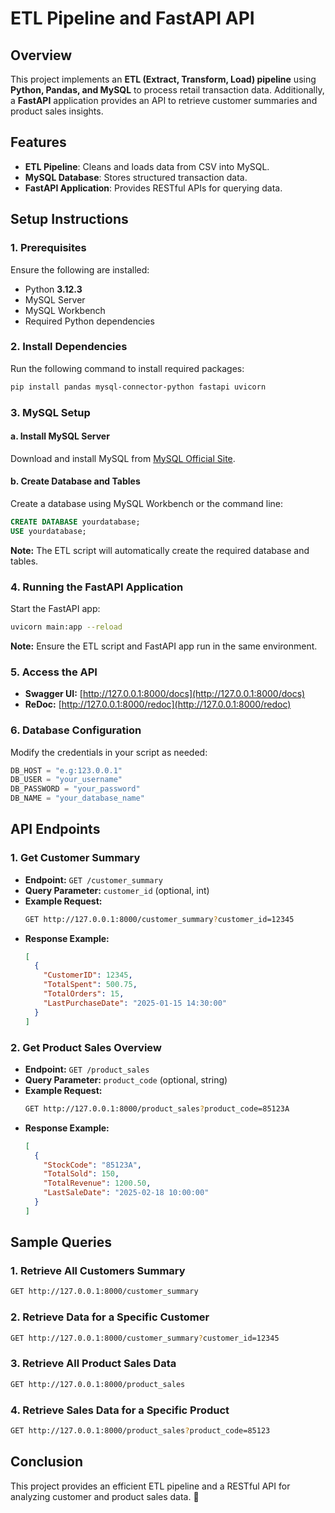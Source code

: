 # **ETL Pipeline and FastAPI API**

## **Overview**
This project implements an **ETL (Extract, Transform, Load) pipeline** using **Python, Pandas, and MySQL** to process retail transaction data. Additionally, a **FastAPI** application provides an API to retrieve customer summaries and product sales insights.

## **Features**
- **ETL Pipeline**: Cleans and loads data from CSV into MySQL.
- **MySQL Database**: Stores structured transaction data.
- **FastAPI Application**: Provides RESTful APIs for querying data.

## **Setup Instructions**
### **1. Prerequisites**
Ensure the following are installed:
- Python **3.12.3**
- MySQL Server
- MySQL Workbench
- Required Python dependencies

### **2. Install Dependencies**
Run the following command to install required packages:
```sh
pip install pandas mysql-connector-python fastapi uvicorn
```

### **3. MySQL Setup**
#### **a. Install MySQL Server**
Download and install MySQL from [MySQL Official Site](https://dev.mysql.com/downloads/).

#### **b. Create Database and Tables**
Create a database using MySQL Workbench or the command line:
```sql
CREATE DATABASE yourdatabase;
USE yourdatabase;
```
**Note:** The ETL script will automatically create the required database and tables.

### **4. Running the FastAPI Application**
Start the FastAPI app:
```sh
uvicorn main:app --reload
```
**Note:** Ensure the ETL script and FastAPI app run in the same environment.

### **5. Access the API**
- **Swagger UI:** [http://127.0.0.1:8000/docs](http://127.0.0.1:8000/docs)
- **ReDoc:** [http://127.0.0.1:8000/redoc](http://127.0.0.1:8000/redoc)

### **6. Database Configuration**
Modify the credentials in your script as needed:
```python
DB_HOST = "e.g:123.0.0.1"
DB_USER = "your_username"
DB_PASSWORD = "your_password"
DB_NAME = "your_database_name"
```

## **API Endpoints**
### **1. Get Customer Summary**
- **Endpoint:** `GET /customer_summary`
- **Query Parameter:** `customer_id` (optional, int)
- **Example Request:**
  ```sh
  GET http://127.0.0.1:8000/customer_summary?customer_id=12345
  ```
- **Response Example:**
  ```json
  [
    {
      "CustomerID": 12345,
      "TotalSpent": 500.75,
      "TotalOrders": 15,
      "LastPurchaseDate": "2025-01-15 14:30:00"
    }
  ]
  ```

### **2. Get Product Sales Overview**
- **Endpoint:** `GET /product_sales`
- **Query Parameter:** `product_code` (optional, string)
- **Example Request:**
  ```sh
  GET http://127.0.0.1:8000/product_sales?product_code=85123A
  ```
- **Response Example:**
  ```json
  [
    {
      "StockCode": "85123A",
      "TotalSold": 150,
      "TotalRevenue": 1200.50,
      "LastSaleDate": "2025-02-18 10:00:00"
    }
  ]
  ```

## **Sample Queries**
### **1. Retrieve All Customers Summary**
```sh
GET http://127.0.0.1:8000/customer_summary
```

### **2. Retrieve Data for a Specific Customer**
```sh
GET http://127.0.0.1:8000/customer_summary?customer_id=12345
```

### **3. Retrieve All Product Sales Data**
```sh
GET http://127.0.0.1:8000/product_sales
```

### **4. Retrieve Sales Data for a Specific Product**
```sh
GET http://127.0.0.1:8000/product_sales?product_code=85123
```

## **Conclusion**
This project provides an efficient ETL pipeline and a RESTful API for analyzing customer and product sales data. 🚀
